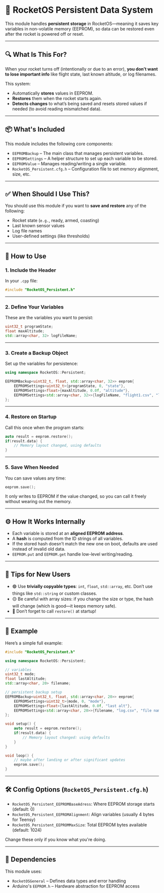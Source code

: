 # 🚀 RocketOS Persistent Data System

This module handles **persistent storage** in RocketOS—meaning it saves key variables in non-volatile memory (EEPROM), so data can be restored even after the rocket is powered off or reset.

---

## 🔍 What Is This For?

When your rocket turns off (intentionally or due to an error), **you don’t want to lose important info** like flight state, last known altitude, or log filenames.

This system:

- Automatically **stores** values in EEPROM.
- **Restores** them when the rocket starts again.
- **Detects changes** to what’s being saved and resets stored values if needed (to avoid reading mismatched data).

---

## 📦 What's Included

This module includes the following core components:

- `EEPROMBackup` – The main class that manages persistent variables.
- `EEPROMSettings` – A helper structure to set up each variable to be stored.
- `EEPROMValue` – Manages reading/writing a single variable.
- `RocketOS_Persistent.cfg.h` – Configuration file to set memory alignment, size, etc.

---

## ✅ When Should I Use This?

You should use this module if you want to **save and restore** any of the following:

- Rocket state (`e.g.`, ready, armed, coasting)
- Last known sensor values
- Log file names
- User-defined settings (like thresholds)

---

## 🔧 How to Use

### 1. Include the Header

In your `.cpp` file:

```cpp
#include "RocketOS_Persistent.h"
```

---

### 2. Define Your Variables

These are the variables you want to persist:

```cpp
uint32_t programState;
float maxAltitude;
std::array<char, 32> logFileName;
```

---

### 3. Create a Backup Object

Set up the variables for persistence:

```cpp
using namespace RocketOS::Persistent;

EEPROMBackup<uint32_t, float, std::array<char, 32>> eeprom{
    EEPROMSettings<uint32_t>{programState, 0, "state"},
    EEPROMSettings<float>{maxAltitude, 0.0f, "altitude"},
    EEPROMSettings<std::array<char, 32>>{logFileName, "flight1.csv", "log file"}
};
```

---

### 4. Restore on Startup

Call this once when the program starts:

```cpp
auto result = eeprom.restore();
if(result.data) {
    // Memory layout changed, using defaults
}
```

---

### 5. Save When Needed

You can save values any time:

```cpp
eeprom.save();
```

It only writes to EEPROM if the value changed, so you can call it freely without wearing out the memory.

---

## ⚙️ How It Works Internally

- Each variable is stored at an **aligned EEPROM address**.
- A **hash** is computed from the ID strings of all variables.
- If the stored hash doesn’t match the new one on boot, defaults are used instead of invalid old data.
- `EEPROM.put` and `EEPROM.get` handle low-level writing/reading.

---

## 🧠 Tips for New Users

- 🟢 Use **trivially copyable types**: `int`, `float`, `std::array`, etc. Don’t use things like `std::string` or custom classes.
- 🟡 Be careful with array sizes: if you change the size or type, the hash will change (which is good—it keeps memory safe).
- 🔴 Don’t forget to call `restore()` at startup!

---

## 🧪 Example

Here’s a simple full example:

```cpp
#include "RocketOS_Persistent.h"

using namespace RocketOS::Persistent;

// variables
uint32_t mode;
float lastAltitude;
std::array<char, 20> filename;

// persistent backup setup
EEPROMBackup<uint32_t, float, std::array<char, 20>> eeprom{
    EEPROMSettings<uint32_t>{mode, 0, "mode"},
    EEPROMSettings<float>{lastAltitude, 0.0f, "last alt"},
    EEPROMSettings<std::array<char, 20>>{filename, "log.csv", "file name"}
};

void setup() {
    auto result = eeprom.restore();
    if(result.data) {
        // Memory layout changed: using defaults
    }
}

void loop() {
    // maybe after landing or after significant updates
    eeprom.save();
}
```

---

## 🛠️ Config Options (`RocketOS_Persistent.cfg.h`)

- `RocketOS_Persistent_EEPROMBaseAdress`: Where EEPROM storage starts (default: 0)
- `RocketOS_Persistent_EEPROMAlignment`: Align variables (usually 4 bytes for Teensy)
- `RocketOS_Persistent_EEPROMMaxSize`: Total EEPROM bytes available (default: 1024)

Change these only if you know what you're doing.

---

## 🧩 Dependencies

This module uses:

- `RocketOSGeneral` – Defines data types and error handling
- Arduino's `EEPROM.h` – Hardware abstraction for EEPROM access
